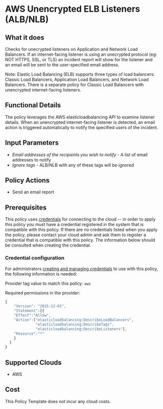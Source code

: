 # AWS Unencrypted ELB Listeners (ALB/NLB)

## What it does

Checks for unecrypted listeners on Application and Network Load Balancers. If an internet-facing listener is using an unecrypted protocol (eg: NOT HTTPS, SSL, or TLS) an incident report will show for the listener and an email will be sent to the user-specified email address.

Note: Elastic Load Balancing (ELB) supports three types of load balancers: Classic Load Balancers, Application Load Balancers, and Network Load Balancers. There is a separate policy for Classic Load Balancers with unencrypted internet-facing listeners.

## Functional Details

The policy leverages the AWS elasticloadbalancing API to examine listener details. When an unencrypted internet-facing listener is detected, an email action is triggered automatically to notify the specified users of the incident.

## Input Parameters

- *Email addresses of the recipients you wish to notify* - A list of email addresses to notify
- *Ignore tags* - ALB/NLB with any of these tags will be ignored

## Policy Actions

- Send an email report

## Prerequisites

This policy uses [credentials](https://docs.rightscale.com/policies/users/guides/credential_management.html) for connecting to the cloud -- in order to apply this policy you must have a credential registered in the system that is compatible with this policy. If there are no credentials listed when you apply the policy, please contact your cloud admin and ask them to register a credential that is compatible with this policy. The information below should be consulted when creating the credential.

### Credential configuration

For administrators [creating and managing credentials](https://docs.rightscale.com/policies/users/guides/credential_management.html) to use with this policy, the following information is needed:

Provider tag value to match this policy: `aws`

Required permissions in the provider: 
```javascript
{
    "Version": "2015-12-01",
    "Statement":[{
    "Effect":"Allow",
    "Action":["elasticloadbalancing:DescribeLoadBalancers",
              "elasticloadbalancing:DescribeTags",
              "elasticloadbalancing:DescribeListeners"],
    "Resource":"*"
    }
  ]
}
```

## Supported Clouds

- AWS

## Cost

This Policy Template does not incur any cloud costs.
